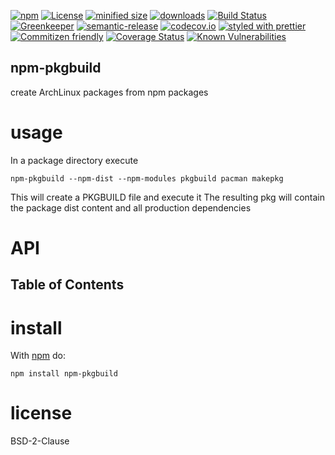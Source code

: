 [![npm](https://img.shields.io/npm/v/npm-pkgbuild.svg)](https://www.npmjs.com/package/npm-pkgbuild)
[![License](https://img.shields.io/badge/License-BSD%203--Clause-blue.svg)](https://opensource.org/licenses/BSD-3-Clause)
[![minified size](https://badgen.net/bundlephobia/min/npm-pkgbuild)](https://bundlephobia.com/result?p=npm-pkgbuild)
[![downloads](http://img.shields.io/npm/dm/npm-pkgbuild.svg?style=flat-square)](https://npmjs.org/package/npm-pkgbuild)
[![Build Status](https://secure.travis-ci.org/arlac77/npm-pkgbuild.png)](http://travis-ci.org/arlac77/npm-pkgbuild)
[![Greenkeeper](https://badges.greenkeeper.io/arlac77/npm-pkgbuild.svg)](https://greenkeeper.io/)
[![semantic-release](https://img.shields.io/badge/%20%20%F0%9F%93%A6%F0%9F%9A%80-semantic--release-e10079.svg)](https://github.com/arlac77/npm-pkgbuild)
[![codecov.io](http://codecov.io/github/arlac77/npm-pkgbuild/coverage.svg?branch=master)](http://codecov.io/github/arlac77/npm-pkgbuild?branch=master)
[![styled with prettier](https://img.shields.io/badge/styled_with-prettier-ff69b4.svg)](https://github.com/prettier/prettier)
[![Commitizen friendly](https://img.shields.io/badge/commitizen-friendly-brightgreen.svg)](http://commitizen.github.io/cz-cli/)
[![Coverage Status](https://coveralls.io/repos/arlac77/npm-pkgbuild/badge.svg)](https://coveralls.io/r/arlac77/npm-pkgbuild)
[![Known Vulnerabilities](https://snyk.io/test/github/arlac77/npm-pkgbuild/badge.svg)](https://snyk.io/test/github/arlac77/npm-pkgbuild)

## npm-pkgbuild

create ArchLinux packages from npm packages

# usage

In a package directory execute

```shell
npm-pkgbuild --npm-dist --npm-modules pkgbuild pacman makepkg
```

This will create a PKGBUILD file and execute it
The resulting pkg will contain the package dist content and all production dependencies

# API

<!-- Generated by documentation.js. Update this documentation by updating the source code. -->

## Table of Contents

# install

With [npm](http://npmjs.org) do:

```shell
npm install npm-pkgbuild
```

# license

BSD-2-Clause
